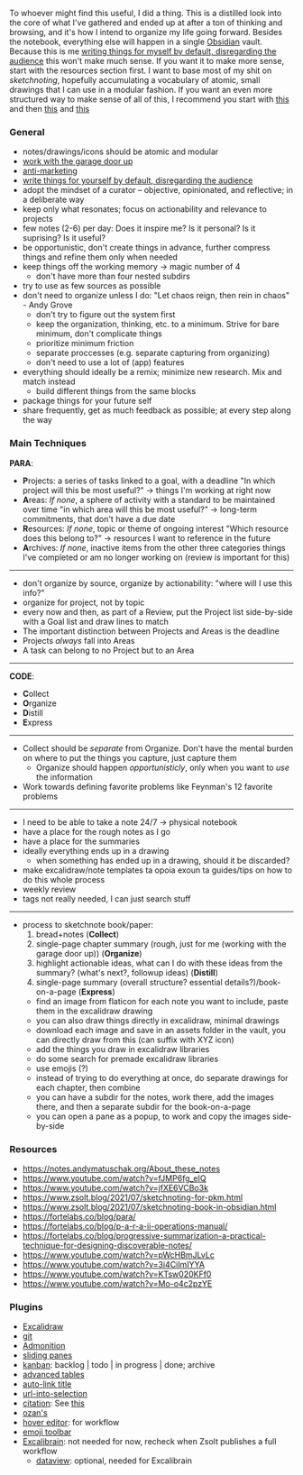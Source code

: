To whoever might find this useful, I did a thing. This is a distilled look into the core of what I've gathered and ended up at after a ton of thinking and browsing, and it's how I intend to organize my life going forward. Besides the notebook, everything else will happen in a single [Obsidian](https://obsidian.md/) vault. Because this is me [writing things for myself by default, disregarding the audience](https://notes.andymatuschak.org/z8AfCaQJdp852orumhXPxHb3r278FHA9xZN8J) this won't make much sense. If you want it to make more sense, start with the resources section first. I want to base most of my shit on *sketchnoting*, hopefully accumulating a vocabulary of atomic, small drawings that I can use in a modular fashion. If you want an even more structured way to make sense of all of this, I recommend you start with [this](https://www.youtube.com/watch?v=fJMP6fg_eIQ) and then [this](https://www.youtube.com/watch?v=pWcHBmJLvLc) and [this](https://www.youtube.com/watch?v=3i4CiImIYYA)

### General

- notes/drawings/icons should be atomic and modular
- [work with the garage door up](https://notes.andymatuschak.org/z21cgR9K3UcQ5a7yPsj2RUim3oM2TzdBByZu)
- [anti-marketing](https://notes.andymatuschak.org/z4bK6LaSBRetDzuYkeCs3A8mJ8DufTbK4o6FS)
- [write things for yourself by default, disregarding the audience](https://notes.andymatuschak.org/z8AfCaQJdp852orumhXPxHb3r278FHA9xZN8J)
- adopt the mindset of a curator – objective, opinionated, and reflective; in a deliberate way
- keep only what resonates; focus on actionability and relevance to projects
- few notes (2-6) per day: Does it inspire me? Is it personal? Is it suprising? Is it useful?
- be opportunistic, don't create things in advance, further compress things and refine them only when needed
- keep things off the working memory -> magic number of 4
  - don't have more than four nested subdirs
- try to use as few sources as possible
- don't need to organize unless I do: "Let chaos reign, then rein in chaos" - Andy Grove
  - don't try to figure out the system first
  - keep the organization, thinking, etc. to a minimum. Strive for bare minimum, don't complicate things
  - prioritize minimum friction
  - separate proccesses (e.g. separate capturing from organizing)
  - don't need to use a lot of (app) features
- everything should ideally be a remix; minimize new research. Mix and match instead
  - build different things from the same blocks
- package things for your future self
- share frequently, get as much feedback as possible; at every step along the way

### Main Techniques

**PARA**:

- **P**rojects: a series of tasks linked to a goal, with a deadline
  "In which project will this be most useful?" -> things I'm working at right now
- **A**reas: *If none*, a sphere of activity with a standard to be maintained over time
  "in which area will this be most useful?" -> long-term commitments, that don't have a due date
- **R**esources: *If none*, topic or theme of ongoing interest
  "Which resource does this belong to?" -> resources I want to reference in the future
- **A**rchives: *If none*, inactive items from the other three categories
  things I've completed or am no longer working on (review is important for this)

---

- don't organize by source, organize by actionability: "where will I use this info?"
- organize for project, not by topic
- every now and then, as part of a Review, put the Project list side-by-side with a Goal list and draw lines to match
- The important distinction between Projects and Areas is the deadline
- Projects *always* fall into Areas
- A task can belong to no Project but to an Area

---

**CODE**:

- **C**ollect
- **O**rganize
- **D**istill
- **E**xpress

---

- Collect should be *separate* from Organize. Don't have the mental burden on where to put the things you capture, just capture them
  - Organize should happen *opportunisticly*, only when you want to *use* the information
- Work towards defining favorite problems like Feynman's 12 favorite problems

---

- I need to be able to take a note 24/7 -> physical notebook
- have a place for the rough notes as I go
- have a place for the summaries
- ideally everything ends up in a drawing
  - when something has ended up in a drawing, should it be discarded?
- make excalidraw/note templates ta opoia exoun ta guides/tips on how to do this whole process
- weekly review
- tags not really needed, I can just search stuff

---

- process to sketchnote book/paper:
  1. bread+notes (**Collect**)
  2. single-page chapter summary (rough, just for me (working with the garage door up)) (**Organize**)
  3. highlight actionable ideas, what can I do with these ideas from the summary? (what's next?, followup ideas) (**Distill**)
  4. single-page summary (overall structure? essential details?)/book-on-a-page (**Express**)
    - find an image from flaticon for each note you want to include, paste them in the excalidraw drawing
    - you can also draw things directly in excalidraw, minimal drawings
    - download each image and save in an assets folder in the vault, you can directly draw from this (can suffix with XYZ icon)
    - add the things you draw in excalidraw libraries
    - do some search for premade excalidraw libraries
    - use emojis (?)
    - instead of trying to do everything at once, do separate drawings for each chapter, then combine
    - you can have a subdir for the notes, work there, add the images there, and then a separate subdir for the book-on-a-page
    - you can open a pane as a popup, to work and copy the images side-by-side

### Resources

- https://notes.andymatuschak.org/About_these_notes
- https://www.youtube.com/watch?v=fJMP6fg_eIQ
- https://www.youtube.com/watch?v=jfXE6VCBo3k
- https://www.zsolt.blog/2021/07/sketchnoting-for-pkm.html
- https://www.zsolt.blog/2021/07/sketchnoting-book-in-obsidian.html
- https://fortelabs.co/blog/para/
- https://fortelabs.co/blog/p-a-r-a-ii-operations-manual/
- https://fortelabs.co/blog/progressive-summarization-a-practical-technique-for-designing-discoverable-notes/
- https://www.youtube.com/watch?v=pWcHBmJLvLc
- https://www.youtube.com/watch?v=3i4CiImIYYA
- https://www.youtube.com/watch?v=KTsw020KFf0
- https://www.youtube.com/watch?v=Mo-o4c2pzYE

### Plugins

- [Excalidraw](https://github.com/zsviczian/obsidian-excalidraw-plugin)
- [git](https://github.com/denolehov/obsidian-git)
- [Admonition](https://github.com/valentine195/obsidian-admonition)
- [sliding panes](https://github.com/deathau/sliding-panes-obsidian)
- [kanban](https://github.com/mgmeyers/obsidian-kanban): backlog | todo | in progress | done; archive
- [advanced tables](https://github.com/tgrosinger/advanced-tables-obsidian)
- [auto-link title](https://github.com/zolrath/obsidian-auto-link-title)
- [url-into-selection](https://github.com/denolehov/obsidian-url-into-selection)
- [citation](https://github.com/hans/obsidian-citation-plugin): See [this](https://www.youtube.com/watch?v=D9ivU_IKO6M)
- [ozan's](https://github.com/ozntel/oz-image-in-editor-obsidian)
- [hover editor](https://github.com/nothingislost/obsidian-hover-editor): for workflow
- [emoji toolbar](https://github.com/oliveryh/obsidian-emoji-toolbar)
- [Excalibrain](https://github.com/zsviczian/excalibrain): not needed for now, recheck when Zsolt publishes a full workflow
  - [dataview](https://github.com/blacksmithgu/obsidian-dataview): optional, needed for Excalibrain

